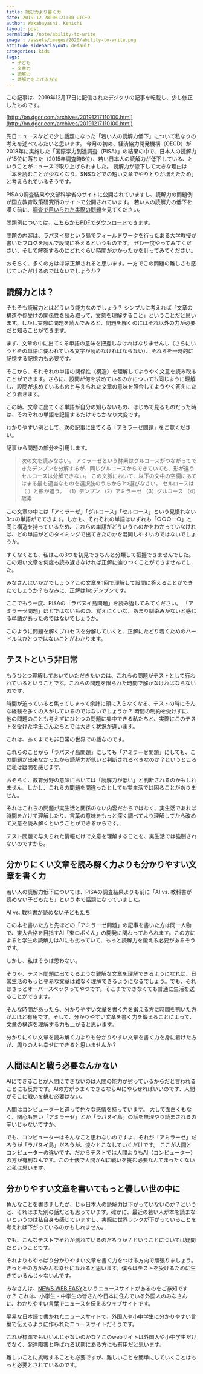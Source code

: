 ```yaml
---
title: 読む力より書く力
date: 2019-12-28T06:21:00 UTC+9
author: Wakabayashi, Kenichi
layout: post
permalink: /note/ability-to-write
image : /assets/images/2020/ability-to-write.png
attitude_sidebarlayout: default
categories: kids
tags:
  - 子ども
  - 文章力
  - 読解力
  - 読解力を上げる方法
---
```

この記事は、2019年12月17日に配信されたデジクリの記事を転載し、少し修正したものです。

[http://bn.dgcr.com/archives/20191217110100.html](http://bn.dgcr.com/archives/20191217110100.html)

先日ニュースなどで少し話題になった「若い人の読解力低下」について私なりの考えを述べてみたいと思います。
今月の初め、経済協力開発機構（OECD）が2018年に実施した「国際学力到達調査（PISA）」の結果の中で、日本人の読解力が15位に落ちた（2015年調査時8位）、若い日本人の読解力が低下している、ということがニュースで取り上げられました。
読解力が低下して大きな理由は「本を読むことが少なくなり、SNSなどでの短い文章でやりとりが増えたため」と考えられているそうです。

PISAの調査結果や文部科学省のサイトに公開されていますし、読解力の問題例が国立教育政策研究所のサイトで公開されています。
若い人の読解力の低下を嘆く前に、[調査で用いられた実際の問題](https://www.mext.go.jp/a_menu/shotou/gakuryoku-chousa/sonota/detail/1344310.htm)を見てください。

問題例については、[こちらからPDFでダウンロード](https://www.nier.go.jp/kokusai/pisa/pdf/2018/04_example.pdf)できます。

問題の内容は、ラパヌイ島という島でフィールドワークを行ったある大学教授が書いたブログを読んで設問に答えるというものです。
ぜひ一度やってみてください、そして解答するのにどれぐらい時間がかかったかを計ってみてください。

おそらく、多くの方はほぼ正解されると思います。一方でこの問題の難しさも感じていただけるのではないでしょうか？

## 読解力とは？
そもそも読解力とはどういう能力なのでしょう？
シンプルに考えれば「文章の構造や係受けの関係性を読み取って、文意を理解すること」ということだと思います。しかし実際に問題を読んでみると、問題を解くのにはそれ以外の力が必要だと知ることができます。

まず、文章の中に出てくる単語の意味を把握しなければなりませんし（さらにいうとその単語に使われている文字が読めなければならない）、それらを一時的に記憶する記憶力も必要です。

そこから、それぞれの単語の関係性（構造）を理解してようやく文意を読み取ることができます。さらに、設問が何を求めているのかについても同じように理解し、設問が求めているものと与えられた文章の意味を照合してようやく答えにたどり着きます。

この時、文章に出てくる単語が自分の知らないもの、はじめて見るものだった時は、それぞれの単語を記憶するだけでもかなり大変です。

わかりやすい例として、[次の記事に出てくる「アミラーゼ問題」]((https://toyokeizai.net/articles/-/300847?page=3))をご覧ください。

記事から問題の部分を引用します。

> 次の文を読みなさい。
> アミラーゼという酵素はグルコースがつながってできたデンプンを分解するが、同じグルコースからできていても、形が違うセルロースは分解できない。
> この文脈において、以下の文中の空欄にあてはまる最も適当なものを選択肢のうちから1つ選びなさい。
> セルロースは（ ）と形が違う。
> （1）デンプン （2）アミラーゼ （3）グルコース （4）酵素

この文章の中には「アミラーゼ」「グルコース」「セルロース」という見慣れない3つの単語がでてきます。しかも、それぞれの単語はいずれも「○○○ー○」と同じ構造を持っているため、これらの単語がどういうものかをわかっていなければ、どの単語がどのタイミングで出てきたのかを混同しやすいのではないでしょうか。

すくなくとも、私はこの3つを初見できちんと分類して把握できませんでした。この短い文章を何度も読み返さなければ正解に辿りつくことができませんでした。

みなさんはいかがでしょう？この文章を1回で理解して設問に答えることができたでしょうか？ちなみに、正解は1のデンプンです。

ここでもう一度、PISAの「ラパヌイ島問題」を読み返してみてください。
「アミラーゼ問題」ほどではないものの、覚えにくいな、あまり馴染みがないと感じる単語があったのではないでしょうか。

このように問題を解くプロセスを分解していくと、正解にたどり着くためのハードルはひとつではないことがわかります。

## テストという非日常
もうひとつ理解しておいていただきたいのは、これらの問題がテストとして行われているということです。これらの問題を限られた時間で解かなければならないのです。

時間が迫っていると焦ってしまって余計に頭に入らなくなる、テストの時にそんな経験を多くの人がしているのではないでしょうか？
時間の制約を受けずに、他の問題のことも考えずにひとつの問題に集中できる私たちと、実際にこのテストを受けた学生さんたちとでは大きく状況が違います。

これは、あくまでも非日常の世界での話なのです。

これらのことから「ラパヌイ島問題」にしても「アミラーゼ問題」にしても、この問題が出来なかったから読解力が低いと判断されるべきなのか？というところに私は疑問を感じます。

おそらく、教育分野の意味においては「読解力が低い」と判断されるのかもしれません。しかし、これらの問題を間違ったとしても実生活では困ることがありません。

それはこれらの問題が実生活と関係のない内容だからではなく、実生活であれば時間をかけて理解したり、言葉の意味をもっと深く調べてより理解してから改めて文意を読み解くということができるからです。

テスト問題で与えられた情報だけで文意を理解することを、実生活では強制されないのですから。

## 分かりにくい文章を読み解く力よりも分かりやすい文章を書く力
若い人の読解力低下については、PISAの調査結果よりも前に「AI vs. 教科書が読めない子どもたち」という本で話題になっていました。

[AI vs. 教科書が読めない子どもたち](https://www.amazon.co.jp/dp/4492762396/)

この本を書いた方と先ほどの「アミラーゼ問題」の記事を書いた方は同一人物で、東大合格を目指すAI「東ロボくん」の開発に関わっておられます。この方によると学生の読解力はAIにも劣っていて、もっと読解力を鍛える必要があるそうです。

しかし、私はそうは思わない。

そりゃ、テスト問題に出てくるような難解な文章を理解できるようになれば、日常生活のもっと平易な文章は難なく理解できるようになるでしょう。でも、それはきっとオーバースペックってやつです。そこまでできなくても普通に生活を送ることができます。

そんな時間があったら、分かりやすい文章を書く力を鍛える方に時間を割いた方がよほど有用です。そして、分かりやすい文章を書く力を鍛えることによって、文章の構造を理解する力も上がると思います。

分かりにくい文章を読み解く力よりも分かりやすい文章を書く力を身に着けた方が、周りの人も幸せにできると思いませんか？

## 人間はAIと戦う必要なんかない

AIにできることが人間にできないのは人間の能力が劣っているからだと言われることにも反対です。AIの方がうまくできるならAIにやらせればいいのです、人間がそこに戦いを挑む必要はない。

人間はコンピューターと違って色々な感情を持っています。
大して面白くもなく、関心も無い「アミラーゼ」とか「ラパヌイ島」の話を無理やり読まされるの辛いじゃないですか。

でも、コンピューターはそんなこと思わないのですよ、それが「アミラーゼ」だろうが「ラパヌイ島」だろうが、淡々とこなしていくだけです。
ここが人間とコンピューターの違いです、だからテストでは人間よりもAI（コンピューター）の方が有利なんです。この土俵で人間がAIに戦いを挑む必要なんてまったくないと私は思います。

## 分かりやすい文章を書いてもっと優しい世の中に
色んなことを書きましたが、じゃ日本人の読解力は下がっていないのか？というと、それはまた別の話だとも思っています。確かに、最近の若い人が本を読まないというのは私自身も感じていますし、実際に世界ランクが下がっていることを考えれば下がっているのかもしれません。

でも、こんなテストでそれが測れているのだろうか？ということについては疑問だということです。

それよりもやっぱり分かりやすい文章を書く力をつける方向で頑張りましょう。きっとその方がみんな幸せになれると思います。僕らはテストを受けるために生きているんじゃないんです。

みなさんは、[NEWS WEB EASY](https://www3.nhk.or.jp/news/easy/)というニュースサイトがあるのをご存知ですか？
これは、小学生・中学生の皆さんや日本に住んでいる外国人のみなさんに、わかりやすい言葉でニュースを伝えるウェブサイトです。

平易な日本語で書かれたニュースサイトで、外国人や小中学生に分かりやすい言葉で伝えるように作られたニュースサイトだそうです。

これが標準でもいいんじゃないのかな？このwebサイトは外国人や小中学生だけでなく、発達障害と呼ばれる状態にある方にも有用だと思います。

難しいことに挑戦することも必要ですが、難しいことを簡単にしていくことはもっと必要とされているのです。
